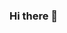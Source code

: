 ### Hi there 👋

<!--
**Farzanasir/Farzanasir** is a ✨ _special_ ✨ repository because its `README.md` (this file) appears on your GitHub profile.

Here are some ideas to get you started:

- interior design🔭 I’m currently working on ...
- 🌱 I’m currently learning ...
- 👯 I’m looking to collaborate on ...
- 🤔 I’m looking for help with ...
- 💬 Ask me about ...
- 📫 How to reach me: ...
- 😄 Pronouns: ...
- ⚡ Fun fact: ...
-->
